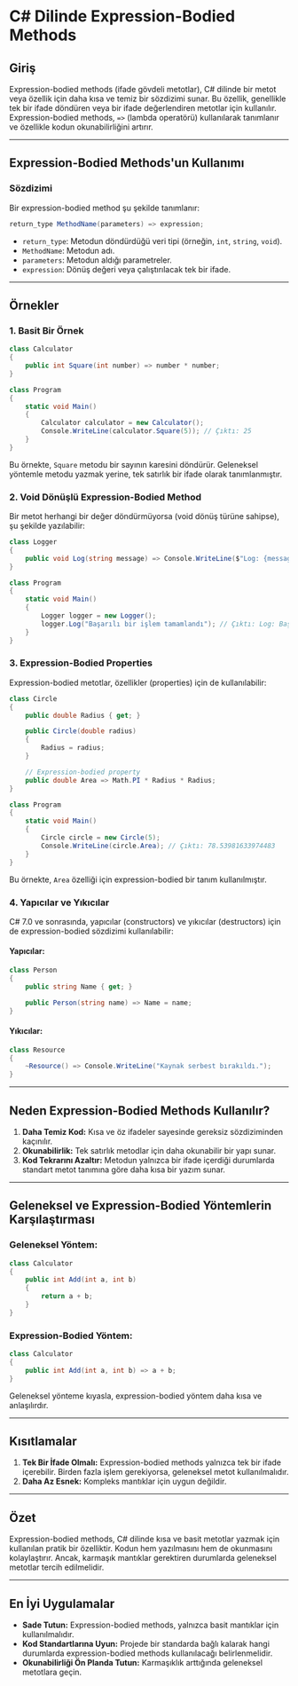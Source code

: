 # C# Dilinde Expression-Bodied Methods

## Giriş
Expression-bodied methods (ifade gövdeli metotlar), C# dilinde bir metot veya özellik için daha kısa ve temiz bir sözdizimi sunar. Bu özellik, genellikle tek bir ifade döndüren veya bir ifade değerlendiren metotlar için kullanılır. Expression-bodied methods, `=>` (lambda operatörü) kullanılarak tanımlanır ve özellikle kodun okunabilirliğini artırır.

---

## Expression-Bodied Methods'un Kullanımı

### Sözdizimi
Bir expression-bodied method şu şekilde tanımlanır:

```csharp
return_type MethodName(parameters) => expression;
```

- `return_type`: Metodun döndürdüğü veri tipi (örneğin, `int`, `string`, `void`).
- `MethodName`: Metodun adı.
- `parameters`: Metodun aldığı parametreler.
- `expression`: Dönüş değeri veya çalıştırılacak tek bir ifade.

---

## Örnekler

### 1. Basit Bir Örnek
```csharp
class Calculator
{
    public int Square(int number) => number * number;
}

class Program
{
    static void Main()
    {
        Calculator calculator = new Calculator();
        Console.WriteLine(calculator.Square(5)); // Çıktı: 25
    }
}
```
Bu örnekte, `Square` metodu bir sayının karesini döndürür. Geleneksel yöntemle metodu yazmak yerine, tek satırlık bir ifade olarak tanımlanmıştır.

### 2. Void Dönüşlü Expression-Bodied Method
Bir metot herhangi bir değer döndürmüyorsa (void dönüş türüne sahipse), şu şekilde yazılabilir:

```csharp
class Logger
{
    public void Log(string message) => Console.WriteLine($"Log: {message}");
}

class Program
{
    static void Main()
    {
        Logger logger = new Logger();
        logger.Log("Başarılı bir işlem tamamlandı"); // Çıktı: Log: Başarılı bir işlem tamamlandı
    }
}
```

### 3. Expression-Bodied Properties
Expression-bodied metotlar, özellikler (properties) için de kullanılabilir:

```csharp
class Circle
{
    public double Radius { get; }

    public Circle(double radius)
    {
        Radius = radius;
    }

    // Expression-bodied property
    public double Area => Math.PI * Radius * Radius;
}

class Program
{
    static void Main()
    {
        Circle circle = new Circle(5);
        Console.WriteLine(circle.Area); // Çıktı: 78.53981633974483
    }
}
```
Bu örnekte, `Area` özelliği için expression-bodied bir tanım kullanılmıştır.

### 4. Yapıcılar ve Yıkıcılar
C# 7.0 ve sonrasında, yapıcılar (constructors) ve yıkıcılar (destructors) için de expression-bodied sözdizimi kullanılabilir:

#### Yapıcılar:
```csharp
class Person
{
    public string Name { get; }

    public Person(string name) => Name = name;
}
```

#### Yıkıcılar:
```csharp
class Resource
{
    ~Resource() => Console.WriteLine("Kaynak serbest bırakıldı.");
}
```

---

## Neden Expression-Bodied Methods Kullanılır?
1. **Daha Temiz Kod:** Kısa ve öz ifadeler sayesinde gereksiz sözdiziminden kaçınılır.
2. **Okunabilirlik:** Tek satırlık metodlar için daha okunabilir bir yapı sunar.
3. **Kod Tekrarını Azaltır:** Metodun yalnızca bir ifade içerdiği durumlarda standart metot tanımına göre daha kısa bir yazım sunar.

---

## Geleneksel ve Expression-Bodied Yöntemlerin Karşılaştırması

### Geleneksel Yöntem:
```csharp
class Calculator
{
    public int Add(int a, int b)
    {
        return a + b;
    }
}
```

### Expression-Bodied Yöntem:
```csharp
class Calculator
{
    public int Add(int a, int b) => a + b;
}
```

Geleneksel yönteme kıyasla, expression-bodied yöntem daha kısa ve anlaşılırdır.

---

## Kısıtlamalar
1. **Tek Bir İfade Olmalı:** Expression-bodied methods yalnızca tek bir ifade içerebilir. Birden fazla işlem gerekiyorsa, geleneksel metot kullanılmalıdır.
2. **Daha Az Esnek:** Kompleks mantıklar için uygun değildir.

---

## Özet
Expression-bodied methods, C# dilinde kısa ve basit metotlar yazmak için kullanılan pratik bir özelliktir. Kodun hem yazılmasını hem de okunmasını kolaylaştırır. Ancak, karmaşık mantıklar gerektiren durumlarda geleneksel metotlar tercih edilmelidir.

---

## En İyi Uygulamalar
- **Sade Tutun:** Expression-bodied methods, yalnızca basit mantıklar için kullanılmalıdır.
- **Kod Standartlarına Uyun:** Projede bir standarda bağlı kalarak hangi durumlarda expression-bodied methods kullanılacağı belirlenmelidir.
- **Okunabilirliği Ön Planda Tutun:** Karmaşıklık arttığında geleneksel metotlara geçin.
